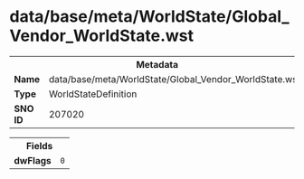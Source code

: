 <h1>data/base/meta/WorldState/Global_Vendor_WorldState.wst</h1><table><tr><th colspan="100%">Metadata</th></tr><tr><td><b>Name</b></td><td>data/base/meta/WorldState/Global_Vendor_WorldState.wst</td></tr><tr><td><b>Type</b></td><td>WorldStateDefinition</td></tr><tr><td><b>SNO ID</b></td><td>207020</td></tr></table>

<table><tr><th colspan="100%">Fields</th></tr><tr><td><b>dwFlags</b></td><td><code>0</code></td></tr></table>

